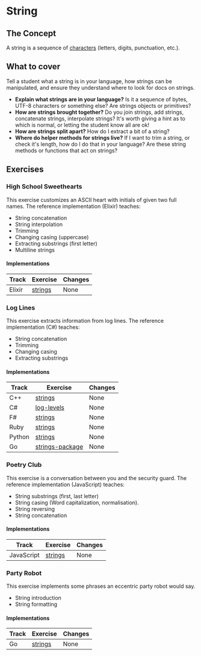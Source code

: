 # String

## The Concept

A string is a sequence of [characters][type-char] (letters, digits, punctuation, etc.).

## What to cover

Tell a student what a string is in your language, how strings can be manipulated, and ensure they understand where to look for docs on strings.

- **Explain what strings are in your language?** Is it a sequence of bytes, UTF-8 characters or something else? Are strings objects or primitives?
- **How are strings brought together?** Do you join strings, add strings, concatenate strings, interpolate strings? It's worth giving a hint as to which is normal, or letting the student know all are ok!
- **How are strings split apart?** How do I extract a bit of a string?
- **Where do helper methods for strings live?** If I want to trim a string, or check it's length, how do I do that in your language? Are these string methods or functions that act on strings?

## Exercises

### High School Sweethearts

This exercise customizes an ASCII heart with initials of given two full names. The reference implementation (Elixir) teaches:

- String concatenation
- String interpolation
- Trimming
- Changing casing (uppercase)
- Extracting substrings (first letter)
- Multiline strings

#### Implementations

| Track  | Exercise                         | Changes |
| ------ | -------------------------------- | ------- |
| Elixir | [strings][implementation-elixir] | None    |

### Log Lines

This exercise extracts information from log lines. The reference implementation (C#) teaches:

- String concatenation
- Trimming
- Changing casing
- Extracting substrings

#### Implementations

| Track  | Exercise                                 | Changes |
| ------ | ---------------------------------------- | ------- |
| C++    | [strings][implementation-cpp]            | None    |
| C#     | [log-levels][implementation-csharp]      | None    |
| F#     | [strings][implementation-fsharp]         | None    |
| Ruby   | [strings][implementation-ruby]           | None    |
| Python | [strings][implementation-python]         | None    |
| Go     | [strings-package][implementation-go-pkg] | None    |

### Poetry Club

This exercise is a conversation between you and the security guard. The reference implementation (JavaScript) teaches:

- String substrings (first, last letter)
- String casing (Word capitalization, normalisation).
- String reversing
- String concatenation

#### Implementations

| Track      | Exercise                             | Changes |
| ---------- | ------------------------------------ | ------- |
| JavaScript | [strings][implementation-javascript] | None    |

### Party Robot

This exercise implements some phrases an eccentric party robot would say.

- String introduction
- String formatting

#### Implementations

| Track | Exercise                     | Changes |
| ----- | ---------------------------- | ------- |
| Go    | [strings][implementation-go] | None    |

[type-char]: ./char.md
[implementation-cpp]: ../../languages/cpp/exercises/concept/strings/.docs/introduction.md
[implementation-csharp]: ../../languages/csharp/exercises/concept/log-levels/.docs/introduction.md
[implementation-elixir]: ../../languages/elixir/exercises/concept/high-school-sweetheart/.docs/introduction.md
[implementation-fsharp]: ../../languages/fsharp/exercises/concept/strings/.docs/introduction.md
[implementation-ruby]: ../../languages/ruby/exercises/concept/strings/.docs/introduction.md
[implementation-python]: ../../languages/python/exercises/concept/processing-logs/.docs/introduction.md
[implementation-go-pkg]: ../../languages/go/exercises/concept/strings-package/.docs/instructions.md
[implementation-go]: ../../languages/go/exercises/concept/strings/.docs/instructions.md
[implementation-javascript]: ../../languages/javascript/exercises/concept/strings/.docs/
